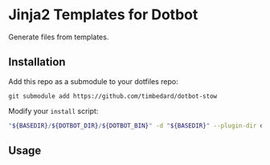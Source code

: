 # Jinja2 Templates for Dotbot

Generate files from templates.

## Installation

Add this repo as a submodule to your dotfiles repo:

`git submodule add https://github.com/timbedard/dotbot-stow`

Modify your `install` script:

```bash
"${BASEDIR}/${DOTBOT_DIR}/${DOTBOT_BIN}" -d "${BASEDIR}" --plugin-dir dotbot-jinja -c "${CONFIG}" "${@}"
```

## Usage
